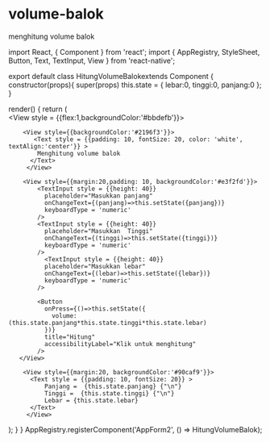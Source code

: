 # volume-balok
menghitung volume balok

import React, { Component } from 'react';
import {
  AppRegistry,
  StyleSheet,
  Button,
  Text, TextInput,
  View
} from 'react-native';
 
export default class HitungVolumeBalokextends Component {
  constructor(props){
    super(props)
    this.state = {
      lebar:0,
      tinggi:0,
      panjang:0
    };
  }
 
  render() {
    return (  
      <View style = {{flex:1,backgroundColor:'#bbdefb'}}>
 
        <View style={{backgroundColor:'#2196f3'}}>
           <Text style = {{padding: 10, fontSize: 20, color: 'white', textAlign:'center'}} >
            Menghitung volume balok
          </Text>
         </View>
        
        <View style={{margin:20,padding: 10, backgroundColor:'#e3f2fd'}}>
            <TextInput style = {{height: 40}}
              placeholder="Masukkan panjang"
              onChangeText={(panjang)=>this.setState({panjang})}
              keyboardType = 'numeric'
            />
            <TextInput style = {{height: 40}}
              placeholder="Masukkan  Tinggi"
              onChangeText={(tinggi)=>this.setState({tinggi})}
              keyboardType = 'numeric'
            />
              <TextInput style = {{height: 40}}
              placeholder="Masukkan lebar"
              onChangeText={(lebar)=>this.setState({lebar})}
              keyboardType = 'numeric'
            />
 
            <Button
              onPress={()=>this.setState({
                volume: (this.state.panjang*this.state.tinggi*this.state.lebar)
              })}
              title="Hitung"
              accessibilityLabel="Klik untuk menghitung"
            />
       </View>
 
        <View style={{margin:20, backgroundColor:'#90caf9'}}>
          <Text style = {{padding: 10, fontSize: 20}} >
              Panjang =  {this.state.panjang} {"\n"}
              Tinggi =  {this.state.tinggi} {"\n"}
              Lebar = {this.state.lebar}
          </Text>
         </View>
   </View> 
    );
  }
}
AppRegistry.registerComponent('AppForm2', () => HitungVolumeBalok);
